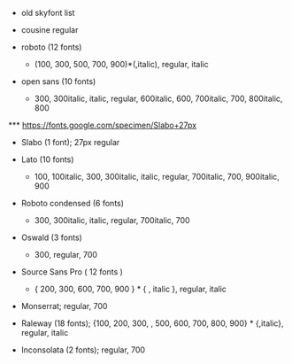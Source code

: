 * old skyfont list

- cousine regular

- roboto (12 fonts)
  - (100, 300, 500, 700, 900)*(,italic), regular, italic

- open sans (10 fonts)
  - 300, 300italic, italic, regular, 600italic, 600, 700italic, 700, 800italic, 800

*** https://fonts.google.com/specimen/Slabo+27px
- Slabo (1 font); 27px regular

- Lato (10 fonts)
  - 100, 100italic, 300, 300italic, italic, regular, 700italic, 700, 900italic, 900

- Roboto condensed (6 fonts)
  - 300, 300italic, italic, regular, 700italic, 700

- Oswald (3 fonts)
  - 300, regular, 700
  
- Source Sans Pro ( 12 fonts )
  - { 200, 300, 600, 700, 900 } * { , italic }, regular, italic

- Monserrat; regular, 700

- Raleway (18 fonts); {100, 200, 300,    , 500, 600, 700, 800, 900} * {,italic}, regular, italic 

- Inconsolata (2 fonts); regular, 700
